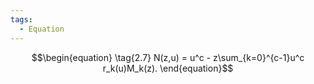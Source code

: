 ```yaml
---
tags:
  - Equation
---
```

$$\begin{equation}
    \tag{2.7}
    N(z,u) = u^c - z\sum_{k=0}^{c-1}u^c r_k(u)M_k(z).
  \end{equation}$$